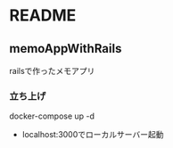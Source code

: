 # README
## memoAppWithRails
railsで作ったメモアプリ

### 立ち上げ
docker-compose up -d
- localhost:3000でローカルサーバー起動
